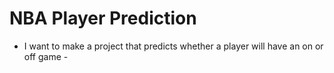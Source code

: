 # NBA Player Prediction 
- I want to make a project that predicts whether a player will have an on or off game - 
